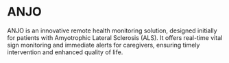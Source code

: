 # ANJO
ANJO is an innovative remote health monitoring solution, designed initially for patients with Amyotrophic Lateral Sclerosis (ALS). It offers real-time vital sign monitoring and immediate alerts for caregivers, ensuring timely intervention and enhanced quality of life.
